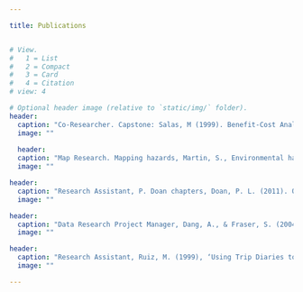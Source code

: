 ```yaml
---

title: Publications


# View.
#   1 = List
#   2 = Compact
#   3 = Card
#   4 = Citation
# view: 4

# Optional header image (relative to `static/img/` folder).
header:
  caption: "Co-Researcher. Capstone: Salas, M (1999). Benefit-Cost Analysis for Bay County Local Hazard Mitigation Strategy. "
  image: ""
  
  header:
  caption: "Map Research. Mapping hazards, Martin, S., Environmental hazard perception: Taylor County’s Dilemma, University Press of Florida, 1999."
  image: ""

header:
  caption: "Research Assistant, P. Doan chapters, Doan, P. L. (2011). Queerying Planning: Challenging Heteronormative Assumptions and Reframing Planning Practice. Ashgate Publishing, Ltd."
  image: ""

header:
  caption: "Data Research Project Manager, Dang, A., & Fraser, S. (2004). Same-sex Couple Households in the United States: A Report from the 2000 Census. Retrieved from https://www.thetaskforce.org."
  image: ""

header:
  caption: "Research Assistant, Ruiz, M. (1999), ‘Using Trip Diaries to Improve Real-time Geocoding’, GeoSpatial Information & Technology Association Conference, Chicago, IL., Aurora, CO."
  image: ""

---
```

